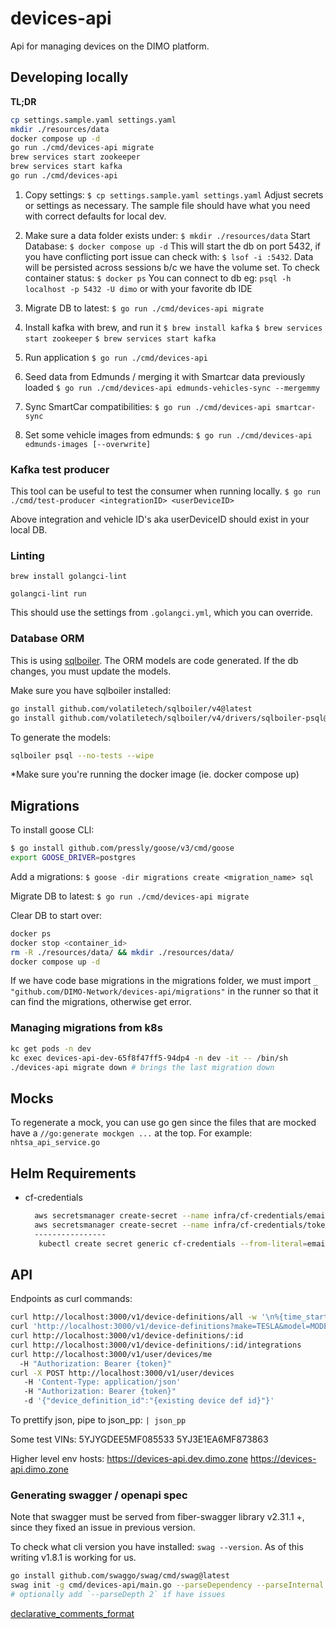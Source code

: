 # devices-api
Api for managing devices on the DIMO platform.

## Developing locally

**TL;DR**
```bash
cp settings.sample.yaml settings.yaml
mkdir ./resources/data
docker compose up -d
go run ./cmd/devices-api migrate
brew services start zookeeper
brew services start kafka
go run ./cmd/devices-api
```

1. Copy settings: `$ cp settings.sample.yaml settings.yaml`
Adjust secrets or settings as necessary. The sample file should have what you need with correct defaults for local dev.

2. Make sure a data folder exists under: `$ mkdir ./resources/data`
Start Database: `$ docker compose up -d`
This will start the db on port 5432, if you have conflicting port issue can check with: `$ lsof -i :5432`. 
Data will be persisted across sessions b/c we have the volume set. 
To check container status: `$ docker ps`
You can connect to db eg: `psql -h localhost -p 5432 -U dimo` or with your favorite db IDE

3. Migrate DB to latest: 
`$ go run ./cmd/devices-api migrate`

4. Install kafka with brew, and run it
`$ brew install kafka`
`$ brew services start zookeeper`
`$ brew services start kafka`

5. Run application
`$ go run ./cmd/devices-api`
 
6. Seed data from Edmunds / merging it with Smartcar data previously loaded
`$ go run ./cmd/devices-api edmunds-vehicles-sync --mergemmy`
7. Sync SmartCar compatibilities:
`$ go run ./cmd/devices-api smartcar-sync`

8. Set some vehicle images from edmunds:
`$ go run ./cmd/devices-api edmunds-images [--overwrite]`

### Kafka test producer

This tool can be useful to test the consumer when running locally.
`$ go run ./cmd/test-producer <integrationID> <userDeviceID>`

Above integration and vehicle ID's aka userDeviceID should exist in your local DB. 

### Linting

`brew install golangci-lint`

`golangci-lint run`

This should use the settings from `.golangci.yml`, which you can override.

### Database ORM

This is using [sqlboiler](https://github.com/volatiletech/sqlboiler). The ORM models are code generated. If the db changes,
you must update the models.

Make sure you have sqlboiler installed:
```bash
go install github.com/volatiletech/sqlboiler/v4@latest
go install github.com/volatiletech/sqlboiler/v4/drivers/sqlboiler-psql@latest
```

To generate the models:
```bash
sqlboiler psql --no-tests --wipe
```
*Make sure you're running the docker image (ie. docker compose up)

## Migrations

To install goose CLI:
```bash
$ go install github.com/pressly/goose/v3/cmd/goose
export GOOSE_DRIVER=postgres
```

Add a migrations:
`$ goose -dir migrations create <migration_name> sql`

Migrate DB to latest:
`$ go run ./cmd/devices-api migrate`

Clear DB to start over:
```bash
docker ps
docker stop <container_id>
rm -R ./resources/data/ && mkdir ./resources/data/ 
docker compose up -d
```

If we have code base migrations in the migrations folder, we must import `_ "github.com/DIMO-Network/devices-api/migrations"` in the runner so that
it can find the migrations, otherwise get error.

### Managing migrations from k8s
```bash
kc get pods -n dev
kc exec devices-api-dev-65f8f47ff5-94dp4 -n dev -it -- /bin/sh
./devices-api migrate down # brings the last migration down
```

## Mocks

To regenerate a mock, you can use go gen since the files that are mocked have a `//go:generate mockgen ...` at the top. For example:
`nhtsa_api_service.go`

## Helm Requirements

* cf-credentials
  ```sh
    aws secretsmanager create-secret --name infra/cf-credentials/email --description "Cloudflare email" --secret-string "xxx@xxx.xxx"
    aws secretsmanager create-secret --name infra/cf-credentials/token --description "Cloudflare token" --secret-string "XXXXXX"
    ----------------
     kubectl create secret generic cf-credentials --from-literal=email='XXX@XXX.XXX' --from-literal=token='XXX' -n infra
  ```
  
## API

Endpoints as curl commands:
```bash
curl http://localhost:3000/v1/device-definitions/all -w '\n%{time_starttransfer}\n' -v
curl 'http://localhost:3000/v1/device-definitions?make=TESLA&model=MODEL%20Y&year=2021'
curl http://localhost:3000/v1/device-definitions/:id
curl http://localhost:3000/v1/device-definitions/:id/integrations
curl http://localhost:3000/v1/user/devices/me
  -H "Authorization: Bearer {token}"
curl -X POST http://localhost:3000/v1/user/devices
   -H 'Content-Type: application/json'
   -H "Authorization: Bearer {token}"
   -d '{"device_definition_id":"{existing device def id}"}'
```

To prettify json, pipe to json_pp: `| json_pp`

Some test VINs:
5YJYGDEE5MF085533
5YJ3E1EA6MF873863

Higher level env hosts:
https://devices-api.dev.dimo.zone
https://devices-api.dimo.zone

### Generating swagger / openapi spec

Note that swagger must be served from fiber-swagger library v2.31.1 +, since they fixed an issue in previous version. 

To check what cli version you have installed: `swag --version`. As of this writing v1.8.1 is working for us. 
```bash
go install github.com/swaggo/swag/cmd/swag@latest
swag init -g cmd/devices-api/main.go --parseDependency --parseInternal --generatedTime true 
# optionally add `--parseDepth 2` if have issues
```

[declarative_comments_format](https://swaggo.github.io/swaggo.io/declarative_comments_format/)

